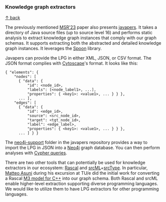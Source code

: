 ### Knowledge graph extractors

[↑ back](/README.md)

The previously mentioned [MSR'23](https://doi.org/10.1109/MSR59073.2023.00029) paper also presents [javapers](../../../javapers). It takes a directory of Java source files (up to source level 16) and performs static analysis to extract knowledge graph instances that comply with our graph schemas. It supports extracting both the abstracted and detailed knowledge graph instances. It leverages the [Spoon](https://spoon.gforge.inria.fr/) library.

Javapers can provide the LPG in either XML, JSON, or CSV format. The JSON format complies with [Cytoscape](https://js.cytoscape.org/)'s format. It looks like this:

```
{ "elements": {
    "nodes": [
      { "data": {
          "id": <node_id>,
          "labels": [<node_label1>, ...],
          "properties": { <key1>: <value1>, ... } } },
      ... ],
    "edges": [
      { "data": {
          "id": <edge_id>,
          "source": <src_node_id>,
          "target": <tgt_node_id>,
          "label": <edge_label>,
          "properties": { <key1>: <value1>, ... } } },
      ... ] } }
```

The [neo4j-support](../../../javapers/tree/main/neo4j-support) folder in the javapers repository provides a way to import the LPG in JSON into a [Neo4j](https://neo4j.com/) graph database. You can then perform analyses with [Cypher queries](https://neo4j.com/docs/getting-started/cypher-intro/).

There are two other tools that can potentially be used for knowledge extractors in our ecosystem: [Rascal](https://www.rascal-mpl.org/) and [srcML](https://www.srcml.org/)+[srcType](../../../../srcML/srcType). In particular, [Matteo Asuni](../../../../matteasu) during his excursion at TU/e did the initial work for converting a Rascal [M3 model for C++](https://www.rascal-mpl.org/docs/Packages/Clair/API/lang/cpp/M3/) into our graph schema. Both Rascal and srcML enable higher-level extraction supporting diverse programming languages. We would like to utilize them to have LPG extractors for other programming languages.
